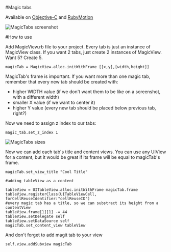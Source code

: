 #Magic tabs

Available on [Objective-C](https://github.com/savytskyi/MagicTabsObjC) and [RubyMotion](https://github.com/savytskyi/magic_tabs_rubymotion)

![MagicTabs screenshot](https://raw.github.com/savytskyi/magic_tabs_rubymotion/master/magicTabs.jpg)

#How to use

Add MagicView.rb file to your project. Every tab is just an instance of MagicView class.
If you want 2 tabs, just create 2 instances of MagicView. Want 5? Create 5.

	magicTab = MagicView.alloc.initWithFrame [[x,y],[width,height]]
	
MagicTab's frame is important. If you want more than one magic tab, remember that every new tab should be created with:

- higher WIDTH value (if we don't want them to be like on a screenshot, with a different width)
- smaller X value (if we want to center it)
- higher Y value (every new tab should be placed below previous tab, right?) 

Now we need to assign z index to our tabs:

	magic_tab.set_z_index 1
	
![MagicTabs sizes](https://raw.github.com/savytskyi/magic_tabs_rubymotion/master/sizes.jpg)

Now we can add each tab's title and content views. You can use any UIView for a content, but it would be great if its frame will be equal to magicTab's frame.

	magicTab.set_view_title "Cool Title"
	
	#adding tableView as a content
	
	tableView = UITableView.alloc.initWithFrame magicTab.frame
    tableView.registerClass(UITableViewCell, forCellReuseIdentifier:"cellReuseID")
    #every magic tab has a title, so we can substract its height from a contentView
    tableView.frame[1][1] -= 44
    tableView.setDelegate self
    tableView.setDataSource self
    magicTab.set_content_view tableView
    
And don't forget to add magit tab to your view

    self.view.addSubview magicTab